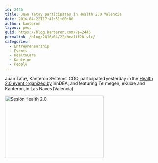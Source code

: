 ```yaml
---
id: 2445
title: Juan Tatay participates in Health 2.0 Valencia
date: 2016-04-22T17:41:51+00:00
author: kanteron
layout: post
guid: https://blog.kanteron.com/?p=2445
permalink: /blog/2016/04/22/health20-vlc/
categories:
  - Entrepreneurship
  - Events
  - HealthCare
  - Kanteron
  - People
---
```

Juan Tatay, Kanteron Systems‘ COO, participated yesterday in the [Health 2.0 event organized by](https://inndeavalencia.com/innovacion-inndea-organiza-el-capitulo-health-2-0-valencia-dedicado-a-salud-digital) InnDEA, and featuring Tellmegen, eKuore and Kanteron, in Las Naves (Valencia).

<a title="Sesión Health 2.0. " href="httpss://www.flickr.com/photos/inndeavalencia/albums/72157667392603825" data-flickr-embed="true" data-footer="true"><img class="aligncenter" src="httpss://farm2.staticflickr.com/1601/26462388682_3f5c30758f_n.jpg" alt="Sesión Health 2.0. " width="320" height="203" /></a>